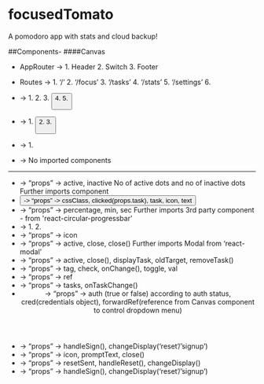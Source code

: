 # focusedTomato
A pomodoro app with stats and cloud backup!

##Components-
####Canvas
* AppRouter -> 1. Header  2. Switch <PrivateRouter> 3. Footer
* Routes -> 1. ‘/’ <Signin> 2. ‘/focus’ <Focus>  3. ‘/tasks’ <Tasks>  4. ‘/stats’ <Stats> 5. ‘/settings’ <Settings>   6. <NotFoundPage>


* <Focus> -> 1. <Indicators> 2. <Clock>   3. <Button>  4. <TaskList> 5. <Sound>
* <Tasks> -> 1. <Button> 2. <ModalAddNewTask> 3. <ModalEditTask>
* <Settings> -> 1. <SettingItem>
* <Signin> -> No imported components
_________________________________________________________________________
* <Indicators> -> “props” -> active, inactive 
    No of active dots and no of inactive dots
    Further imports <Indicator> component
* <Button> -> “props” -> cssClass, clicked(props.task), task, icon, text
* <Clock> -> “props” -> percentage, min, sec
    Further imports 3rd party component - <CircularProgressbar> from 'react-circular-progressbar'
* <Footer> -> 1. <Link>  2.<Icon>
* <Icon> -> “props”  -> icon
* <ModalAddNewTask> -> “props” -> active, close, close()
    Further imports Modal from ‘react-modal’
* <ModalEditTask> ->  “props” -> active, close(), displayTask, oldTarget, removeTask()
* <SettingItem> -> “props” -> tag, check, onChange(), toggle, val
* <Sound> -> “props” -> ref
* <TaskList> -> “props” -> tasks, onTaskChange()
* <Header> -> “props” -> auth (true or false) according to auth status, cred(credentials object),  forwardRef(reference from Canvas component to control dropdown menu)
* <Login> -> “props” -> handleSign(), changeDisplay(‘reset’/’signup’)
* <Prompt> -> “props” -> icon, promptText, close()
* <Reset> -> “props” -> resetSent, handleReset(), changeDisplay()
* <Signup> -> “props” -> handleSign(), changeDisplay(‘reset’/’signup’)
